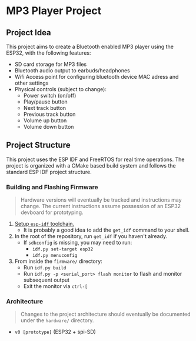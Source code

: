 # MP3 Player Project

## Project Idea
This project aims to create a Bluetooth enabled MP3 player using the ESP32, with the following features:
- SD card storage for MP3 files 
- Bluetooth audio output to earbuds/headphones
- Wifi Access point for configuring bluetooth device MAC adress and other settings
- Physical controls (subject to change):
  - Power switch (on/off)
  - Play/pause button
  - Next track button
  - Previous track button
  - Volume up button
  - Volume down button

## Project Structure
This project uses the ESP IDF and FreeRTOS for real time operations. The project is organized with a CMake based build system and follows the standard ESP IDF project structure.

### Building and Flashing Firmware
> Hardware versions will eventually be tracked and instructions may change. The current instructions assume possession of an ESP32 devboard for prototyping. 
1. [Setup `esp-idf` toolchain.](https://docs.espressif.com/projects/esp-idf/en/stable/esp32/get-started/linux-macos-setup.html#get-started-linux-macos-first-steps)
    - It is probably a good idea to add the `get_idf` command to your shell. 
2. In the root of the repository, run `get_idf` if you haven't already. 
    - If `sdkconfig` is missing, you may need to run: 
        - `idf.py set-target esp32`
        - `idf.py menuconfig`
3. From inside the `firmware/` directory: 
    - Run `idf.py build`
    - Run `idf.py -p <serial_port> flash monitor` to flash and monitor subsequent output
    - Exit the monitor via `ctrl-[`

### Architecture
> Changes to the project architecture should eventually be documented under the `hardware/` directory. 
- `v0 [prototype]` (ESP32 + spi-SD)